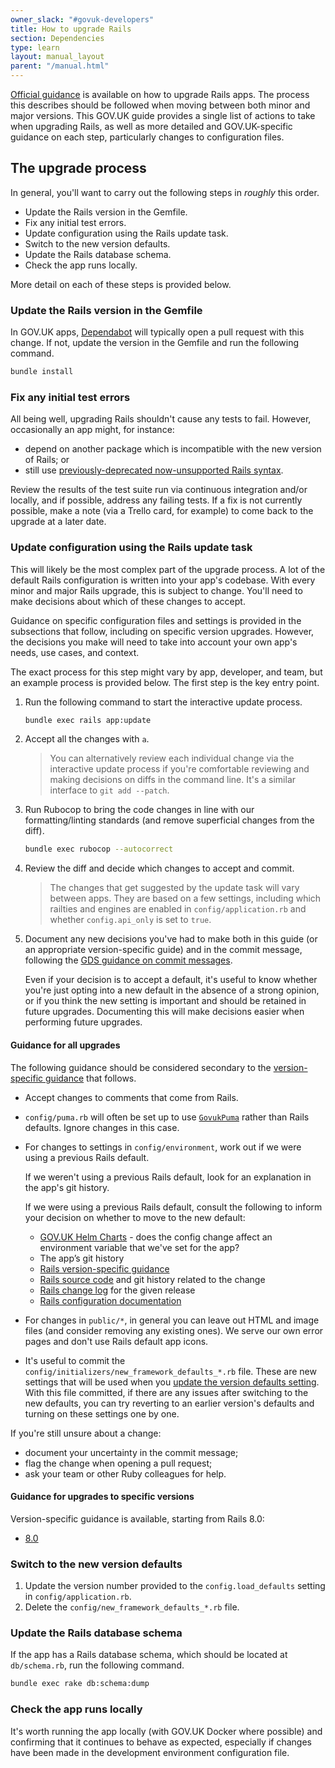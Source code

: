 ```yaml
---
owner_slack: "#govuk-developers"
title: How to upgrade Rails
section: Dependencies
type: learn
layout: manual_layout
parent: "/manual.html"
---
```


[Official guidance][official Rails guidance] is available on how to upgrade
Rails apps. The process this describes should be followed when moving between
both minor and major versions. This GOV.UK guide provides a single list of
actions to take when upgrading Rails, as well as more detailed and
GOV.UK-specific guidance on each step, particularly changes to configuration
files.

[official Rails guidance]:
  https://guides.rubyonrails.org/upgrading_ruby_on_rails.html

## The upgrade process

In general, you'll want to carry out the following steps in _roughly_ this
order.

- Update the Rails version in the Gemfile.
- Fix any initial test errors.
- Update configuration using the Rails update task.
- Switch to the new version defaults.
- Update the Rails database schema.
- Check the app runs locally.

More detail on each of these steps is provided below.

### Update the Rails version in the Gemfile

In GOV.UK apps, [Dependabot][] will typically open a pull request with this
change. If not, update the version in the Gemfile and run the following command.

```sh
bundle install
```

[Dependabot]: /manual/manage-dependencies.html

### Fix any initial test errors

All being well, upgrading Rails shouldn't cause any tests to fail. However,
occasionally an app might, for instance:

- depend on another package which is incompatible with the new version of Rails;
  or
- still use [previously-deprecated now-unsupported Rails
  syntax][unresolved-deprecation].

Review the results of the test suite run via continuous integration and/or
locally, and if possible, address any failing tests. If a fix is not currently
possible, make a note (via a Trello card, for example) to come back to the
upgrade at a later date.

[unresolved-deprecation]:
  https://github.com/alphagov/publishing-api/commit/3ea313845fb5e8882eec966eee0a5185381e72f6

### Update configuration using the Rails update task

This will likely be the most complex part of the upgrade process. A lot of the
default Rails configuration is written into your app's codebase. With every
minor and major Rails upgrade, this is subject to change. You'll need to make
decisions about which of these changes to accept.

Guidance on specific configuration files and settings is provided in the
subsections that follow, including on specific version upgrades. However, the
decisions you make will need to take into account your own app's needs, use
cases, and context.

The exact process for this step might vary by app, developer, and team, but an
example process is provided below. The first step is the key entry point.

1. Run the following command to start the interactive update process.

    ```sh
    bundle exec rails app:update
    ```

1. Accept all the changes with `a`.
   > You can alternatively review each individual change via the interactive
   > update process if you're comfortable reviewing and making decisions on
   > diffs in the command line. It's a similar interface to `git add --patch`.

1. Run Rubocop to bring the code changes in line with our formatting/linting
   standards (and remove superficial changes from the diff).

    ```sh
    bundle exec rubocop --autocorrect
    ```

1. Review the diff and decide which changes to accept and commit.
   > The changes that get suggested by the update task will vary between apps.
   > They are based on a few settings, including which railties and engines are
   > enabled in `config/application.rb` and whether `config.api_only` is set to
   > `true`.

1. Document any new decisions you've had to make both in this guide (or an
   appropriate version-specific guide) and in the commit message, following the
   [GDS guidance on commit messages][].

    Even if your decision is to accept a default, it's useful to know whether
    you're just opting into a new default in the absence of a strong opinion, or
    if you think the new setting is important and should be retained in future
    upgrades. Documenting this will make decisions easier when performing future
    upgrades.

[GDS guidance on commit messages]:
  https://gds-way.digital.cabinet-office.gov.uk/standards/source-code/working-with-git.html#commit-messages

#### Guidance for all upgrades

The following guidance should be considered secondary to the [version-specific
guidance][] that follows.

- Accept changes to comments that come from Rails.
- `config/puma.rb` will often be set up to use [`GovukPuma`][govuk-puma] rather
  than Rails defaults. Ignore changes in this case.
- For changes to settings in `config/environment`, work out if we were using a
  previous Rails default.

    If we weren't using a previous Rails default, look for an explanation in the
    app's git history.

    If we were using a previous Rails default, consult the following to inform
    your decision on whether to move to the new default:
    - [GOV.UK Helm Charts][] - does the config change affect an environment
    variable that we've set for the app?
    - The app’s git history
    - [Rails version-specific guidance][official Rails guidance]
    - [Rails source code][] and git history related to the change
    - [Rails change log][] for the given release
    - [Rails configuration documentation][]

- For changes in `public/*`, in general you can leave out HTML and image files
  (and consider removing any existing ones). We serve our own error pages and
  don't use Rails default app icons.
- It's useful to commit the `config/initializers/new_framework_defaults_*.rb`
  file. These are new settings that will be used when you [update the version
  defaults setting][]. With this file committed, if there are any issues after
  switching to the new defaults, you can try reverting to an earlier version's
  defaults and turning on these settings one by one.

If you're still unsure about a change:

- document your uncertainty in the commit message;
- flag the change when opening a pull request;
- ask your team or other Ruby colleagues for help.

[govuk-puma]:
  https://github.com/alphagov/publishing-api/blob/9b38ea8df732273fb99244a9366f41096474e714/config/puma.rb
[GOV.UK Helm Charts]: https://github.com/alphagov/govuk-helm-charts
[Rails change log]: https://github.com/rails/rails/releases
[Rails configuration documentation]:
  https://guides.rubyonrails.org/configuring.html
[Rails source code]: https://github.com/rails/rails
[update the version defaults setting]: #switch-to-the-new-version-defaults
[version-specific guidance]: #guidance-for-upgrades-to-specific-versions

#### Guidance for upgrades to specific versions

Version-specific guidance is available, starting from Rails 8.0:

- [8.0][]

[8.0]: /manual/guidance-for-upgrades-to-rails-8-0

### Switch to the new version defaults

1. Update the version number provided to the `config.load_defaults` setting in
   `config/application.rb`.
1. Delete the `config/new_framework_defaults_*.rb` file.

### Update the Rails database schema

If the app has a Rails database schema, which should be located at
`db/schema.rb`, run the following command.

```sh
bundle exec rake db:schema:dump
```

### Check the app runs locally

It's worth running the app locally (with GOV.UK Docker where possible) and
confirming that it continues to behave as expected, especially if changes have
been made in the development environment configuration file.
